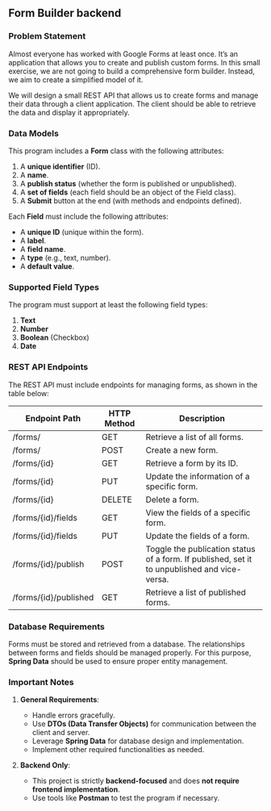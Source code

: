 ## **Form Builder backend**   

### **Problem Statement**  
Almost everyone has worked with Google Forms at least once. It’s an application that allows you to create and publish custom forms. In this small exercise, we are not going to build a comprehensive form builder. Instead, we aim to create a simplified model of it.  

We will design a small REST API that allows us to create forms and manage their data through a client application. The client should be able to retrieve the data and display it appropriately.  

### **Data Models**  
This program includes a **Form** class with the following attributes:  
1. A **unique identifier** (ID).  
2. A **name**.  
3. A **publish status** (whether the form is published or unpublished).  
4. A **set of fields** (each field should be an object of the Field class).  
5. A **Submit** button at the end (with methods and endpoints defined).  

Each **Field** must include the following attributes:  
- A **unique ID** (unique within the form).  
- A **label**.  
- A **field name**.  
- A **type** (e.g., text, number).  
- A **default value**.  

### **Supported Field Types**  
The program must support at least the following field types:  
1. **Text**  
2. **Number**  
3. **Boolean** (Checkbox)  
4. **Date**  

### **REST API Endpoints**  
The REST API must include endpoints for managing forms, as shown in the table below:  

| Endpoint Path                 | HTTP Method | Description                                                                 |
|-------------------------------|-------------|-----------------------------------------------------------------------------|
| /forms/                      | GET         | Retrieve a list of all forms.                                               |
| /forms/                      | POST        | Create a new form.                                                          |
| /forms/{id}                  | GET         | Retrieve a form by its ID.                                                  |
| /forms/{id}                  | PUT         | Update the information of a specific form.                                  |
| /forms/{id}                  | DELETE      | Delete a form.                                                              |
| /forms/{id}/fields           | GET         | View the fields of a specific form.                                         |
| /forms/{id}/fields           | PUT         | Update the fields of a form.                                                |
| /forms/{id}/publish          | POST        | Toggle the publication status of a form. If published, set it to unpublished and vice-versa. |
| /forms/{id}/published        | GET         | Retrieve a list of published forms.                                         |

### **Database Requirements**  
Forms must be stored and retrieved from a database. The relationships between forms and fields should be managed properly. For this purpose, **Spring Data** should be used to ensure proper entity management.  

### **Important Notes**  
1. **General Requirements**:  
   - Handle errors gracefully.  
   - Use **DTOs (Data Transfer Objects)** for communication between the client and server.  
   - Leverage **Spring Data** for database design and implementation.  
   - Implement other required functionalities as needed.  

2. **Backend Only**:   
   - This project is strictly **backend-focused** and does **not require frontend implementation**.   
   - Use tools like **Postman** to test the program if necessary. 
